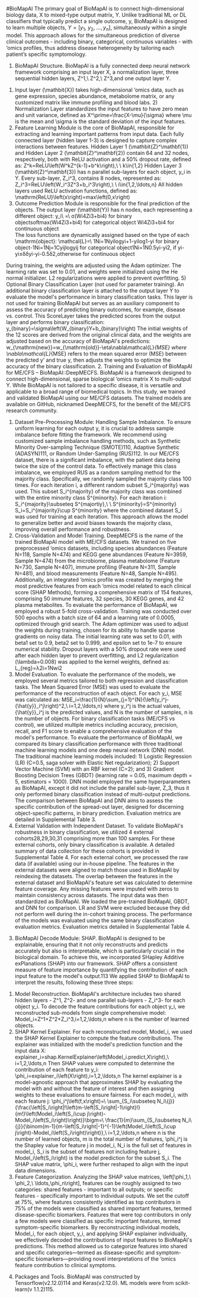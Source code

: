 #BioMapAI
The primary goal of BioMapAI is to connect high-dimensional biology data, X to mixed-type output matrix, Y. Unlike traditional ML or DL classifiers that typically predict a single outcome, y, BioMapAI is designed to learn multiple objects, $Y=\left[y_1,\ y_2,\ \ldots,y_n\right]$, simultaneously within a single model. This approach allows for the simultaneous prediction of diverse clinical outcomes - including binary, categorical, continuous variables - with ‘omics profiles, thus address disease heterogeneity by tailoring each patient’s specific symptomology.
1. BioMapAI Structure. BioMapAI is a fully connected deep neural network framework comprising an input layer X, a normalization layer, three sequential hidden layers, Z^1,\ Z^2,\ Z^3,and one output layer Y. 
1) Input layer (\mathbit{X}) takes high-dimensional ‘omics data, such as gene expression, species abundance, metabolome matrix, or any customized matrix like immune profiling and blood labs. 2) Normalization Layer standardizes the input features to have zero mean and unit variance, defined as 
X^\prime=\frac{X-\mu}{\sigma}
where \mu is the mean and \sigma is the standard deviation of the input features.
3) Feature Learning Module is the core of BioMapAI, responsible for extracting and learning important patterns from input data. Each fully connected layer (hidden layer 1-3) is designed to capture complex interactions between features. Hidden Layer 1 (\mathbit{Z}^\mathbf{1}) and Hidden Layer 2 (\mathbit{Z}^\mathbf{2}) contain 64 and 32 nodes, respectively, both with ReLU activation and a 50% dropout rate, defined as:
Z^k=ReLU\left(W^kZ^{k-1}+b^k\right),\ \ k\in{1,2}
Hidden Layer 3 (\mathbit{Z}^\mathbf{3}) has n parallel sub-layers for each object, y_i in Y. Every sub-layer, Z_i^3, contains 8 nodes, represented as:
Z_i^3=ReLU\left(W_i^3Z^3+b_i^3\right),\ \ i\in{1,2,\ldots,n}
All hidden layers used ReLU activation functions, defined as:
\mathrm{ReLU}\left(x\right)=max\left(0,x\right)
4) Outcome Prediction Module is responsible for the final prediction of the objects. The output layer (\mathbit{Y}) has n nodes, each representing a different object:
y_i\ =\ σ(Wi4Zi3+bi4)                          for binary objectsoftmax(Wi4Zi3+bi4)      for categorical object Wi4Zi3+bi4                         for continuous object   
The loss functions are dynamically assigned based on the type of each \mathrm{object}: 
\mathcal{L}=\ 1Ni=1Nyilogyi+1-yilog1-yi       for binary object-1Ni=1Nj=1Cyijlogyij                          for categorical object1Ni=1N0.5yi-yi2,   if yi-yi≤δδyi-yi-0.5δ2,otherwise      for continuous object  

During training, the weights are adjusted using the Adam optimizer. The learning rate was set to 0.01, and weights were initialized using the He normal initializer. L2 regularizations were applied to prevent overfitting.
5) Optional Binary Classification Layer (not used for parameter training). An additional binary classification layer is attached to the output layer Y to evaluate the model's performance in binary classification tasks. This layer is not used for training BioMapAI but serves as an auxiliary component to assess the accuracy of predicting binary outcomes, for example, disease vs. control. This ScoreLayer takes the predicted scores from the output layer and performs binary classification:
y_{binary}=\sigma\left(W_{binary}Y+b_{binary}\right)
The initial weights of the 12 scores are derived from the original clinical data, and the weights are adjusted based on the accuracy of BioMapAI's predictions:
w_{\mathrm{new}}=w_{\mathrm{old}}-\eta\nabla\mathcal{L}_{MSE}
where \nabla\mathcal{L}_{MSE} refers to the mean squared error (MSE) between the predicted y’ and true y, then adjusts the weights to optimize the accuracy of the binary classification.
2. Training and Evaluation of BioMapAI for ME/CFS – BioMapAI::DeepMECFS. BioMapAI is a framework designed to connect high-dimensional, sparse biological ‘omics matrix X to multi-output Y. While BioMapAI is not tailored to a specific disease, it is versatile and applicable to a broad range of biomedical topics. In this study, we trained and validated BioMapAI using our ME/CFS datasets. The trained models are available on GitHub, nicknamed DeepMECFS, for the benefit of the ME/CFS research community.
1) Dataset Pre-Processing Module: Handling Sample Imbalance. To ensure uniform learning for each output y, it is crucial to address sample imbalance before fitting the framework. We recommend using customized sample imbalance handling methods, such as Synthetic Minority Over-sampling Technique (SMOTE)110, Adaptive Synthetic (ADASYN)111, or Random Under-Sampling (RUS)112. In our ME/CFS dataset, there is a significant imbalance, with the patient data being twice the size of the control data. To effectively manage this class imbalance, we employed RUS as a random sampling method for the majority class. Specifically, we randomly sampled the majority class 100 times. For each iteration i, a different random subset S_i^{majority} was used. This subset S_i^{majority} of the majority class was combined with the entire minority class S^{minority}. For each iteration i:
S_i^{majority}\subseteq S^{majortiy},\ \ S^{minority}=S^{minority}
S_i=S_i^{majority}\cup S^{minority}
where the combined dataset S_i was used for training at each iteration. This approach allows the model to generalize better and avoid biases towards the majority class, improving overall performance and robustness.
2) Cross-Validation and Model Training. DeepMECFS is the name of the trained BioMapAI model with ME/CFS datasets. We trained on five preprocessed ‘omics datasets, including species abundances (Feature N=118, Sample N=474) and KEGG gene abundances (Feature N=3959, Sample N=474) from the microbiome, plasma metabolome (Feature N=730, Sample N=407), immune profiling (Feature N=311, Sample N=481), and blood measurements (Feature N=48, Sample N=495). Additionally, an integrated ‘omics profile was created by merging the most predictive features from each ‘omics model related to each clinical score (SHAP Methods), forming a comprehensive matrix of 154 features, comprising 50 immune features, 32 species, 30 KEGG genes, and 42 plasma metabolites.
To evaluate the performance of BioMapAI, we employed a robust 5-fold cross-validation. Training was conducted over 500 epochs with a batch size of 64 and a learning rate of 0.0005, optimized through grid search. The Adam optimizer was used to adjust the weights during training, chosen for its ability to handle sparse gradients on noisy data. The initial learning rate was set to 0.01, with beta1 set to 0.9, beta2 set to 0.999, and epsilon set to 1e-7 to ensure numerical stability. Dropout layers with a 50% dropout rate were used after each hidden layer to prevent overfitting, and L2 regularization (\lambda=0.008) was applied to the kernel weights, defined as:
L_{reg}=λ2i=1Nwi2
3) Model Evaluation. To evaluate the performance of the models, we employed several metrics tailored to both regression and classification tasks. The Mean Squared Error (MSE) was used to evaluate the performance of the reconstruction of each object. For each y_i, MSE was calculated as: 
MSE_i=\frac{1}{N}\sum_{j=1}^{N}{\left(y_i^j-{\hat{y}}_i^j\right)^2,\ i=1,2,\ldots,n}
where y_i^j is the actual values, {\hat{y}}_i^j is the predicted values, and N is the number of samples, n is the number of objects. For binary classification tasks (ME/CFS vs control), we utilized multiple metrics including accuracy, precision, recall, and F1 score to enable a comprehensive evaluation of the model's performance.
To evaluate the performance of BioMapAI, we compared its binary classification performance with three traditional machine learning models and one deep neural network (DNN) model. The traditional machine learning models included: 1) Logistic Regression (LR) (C=0.5, saga solver with Elastic Net regularization); 2) Support Vector Machine (SVM) with an RBF kernel (C=2); and 3) Gradient Boosting Decision Trees (GBDT) (learning rate = 0.05, maximum depth = 5, estimators = 1000). DNN model employed the same hyperparameters as BioMapAI, except it did not include the parallel sub-layer, Z_3, thus it only performed binary classification instead of multi-output predictions. The comparison between BioMapAI and DNN aims to assess the specific contribution of the spread-out layer, designed for discerning object-specific patterns, in binary prediction. Evaluation metrics are detailed in Supplemental Table 3.
4) External Validation with Independent Dataset. To validate BioMapAI's robustness in binary classification, we utilized 4 external cohorts28,29,30,31 comprising more than 100 samples. For these external cohorts, only binary classification is available. A detailed summary of data collection for these cohorts is provided in Supplemental Table 4. For each external cohort, we processed the raw data (if available) using our in-house pipeline. The features in the external datasets were aligned to match those used in BioMapAI by reindexing the datasets. The overlap between the features in the external dataset and BioMapAI's feature set was calculated to determine feature coverage. Any missing features were imputed with zeros to maintain consistency across datasets. The input data was then standardized as BioMapAI. We loaded the pre-trained BioMapAI, GBDT, and DNN for comparison. LR and SVM were excluded because they did not perform well during the in-cohort training process. The performance of the models was evaluated using the same binary classification evaluation metrics. Evaluation metrics detailed in Supplemental Table 4.
3. BioMapAI Decode Module: SHAP. BioMapAI is designed to be explainable, ensuring that it not only reconstructs and predicts accurately but also is interpretable, which is particularly crucial in the biological domain. To achieve this, we incorporated SHapley Additive exPlanations (SHAP) into our framework. SHAP offers a consistent measure of feature importance by quantifying the contribution of each input feature to the model's output.113 
We applied SHAP to BioMapAI to interpret the results, following these three steps:
1) Model Reconstruction. BioMapAI's architecture includes two shared hidden layers - Z^1, Z^2- and one parallel sub-layers - Z_i^3- for each object y_i. To decode the feature contributions for each object y_i, we reconstructed sub-models from single comprehensive model:
Model_i=Z^1+Z^2+Z_i^3,i=1,2,\ldots,n
where n is the number of learned objects.
2) SHAP Kernel Explainer. For each reconstructed model, Model_i, we used the SHAP Kernel Explainer to compute the feature contributions. The explainer was initialized with the model's prediction function and the input data X:
explainer_i=shap.KernelExplainer\left(Model_i.predict,X\right),\ i=1,2,\ldots,n
Then SHAP values were computed to determine the contribution of each feature to y_i:
\phi_i=explainer_i\left(X\right),i=1,2,\ldots,n
The kernel explainer is a model-agnostic approach that approximates SHAP by evaluating the model with and without the feature of interest and then assigning weights to these evaluations to ensure fairness. For each model_i, with each feature j:
\phi_i^j\left(f,x\right)=\ \sum_{S_i\subseteq N_i\\{j}}{\frac{\left|S_i\right|!\left(m-\left|S_i\right|-1\right)!}{m!}\left(Model_i\left(S_i\cup j\right)-Model_i\left(S_i\right)\right)}\bigm=\ \frac{1}{m}\sum_{S_i\subseteq N_i\\{j}}{\binom{m-1}{m-\left|S_i\right|-1}^{-1}\left(Model_i\left(S_i\cup j\right)-Model_i\left(S_i\right)\right)},\ i=1,2,\ldots,n
where n is the number of learned objects, m is the total number of features, \phi_i^j is the Shapley value for feature j in model_i, N_i is the full set of features in model_i, S_i is the subset of features not including feature j, Model_i\left(S_i\right) is the model prediction for the subset S_i. The SHAP value matrix, \phi_i, were further reshaped to align with the input data dimensions.
3) Feature Categorization. Analyzing the SHAP value matrices, \left[\phi_1,\ \phi_2,\ \ldots,\phi_n\right], features can be roughly assigned to two categories: shared features - important to all outputs; or specific features - specifically important to individual outputs. We set the cutoff at 75%, where features consistently identified as top contributors in 75% of the models were classified as shared important features, termed disease-specific biomarkers. Features that were top contributors in only a few models were classified as specific important features, termed symptom-specific biomarkers.
By reconstructing individual models, Model_i, for each object, y_i, and applying SHAP explainer individually, we effectively decoded the contributions of input features to BioMapAI's predictions. This method allowed us to categorize features into shared and specific categories—termed as disease-specific and symptom-specific biomarkers—providing novel interpretations of the ‘omics feature contribution to clinical symptoms. 
4. Packages and Tools. BioMapAI was constructed by Tensorflow(v2.12.0)114 and Keras(v2.12.0). ML models were from scikit-learn(v 1.1.2)115.
